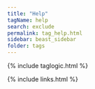 ```yaml
---
title: "Help"
tagName: help
search: exclude
permalink: tag_help.html
sidebar: beast_sidebar
folder: tags
---
```

{% include taglogic.html %}

{% include links.html %}
